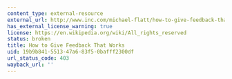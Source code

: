 ```yaml
---
content_type: external-resource
external_url: http://www.inc.com/michael-flatt/how-to-give-feedback-that-works.html
has_external_license_warning: true
license: https://en.wikipedia.org/wiki/All_rights_reserved
status: broken
title: How to Give Feedback That Works
uid: 19b9b841-5513-47a6-83f5-0bafff2300df
url_status_code: 403
wayback_url: ''
---
```

